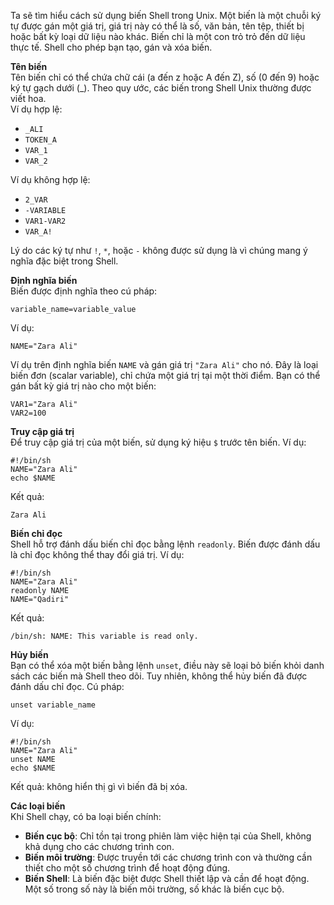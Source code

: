 Ta sẽ tìm hiểu cách sử dụng biến Shell trong Unix. Một biến là một chuỗi ký tự được gán một giá trị, giá trị này có thể là số, văn bản, tên tệp, thiết bị hoặc bất kỳ loại dữ liệu nào khác. Biến chỉ là một con trỏ trỏ đến dữ liệu thực tế. Shell cho phép bạn tạo, gán và xóa biến.

**Tên biến**  
Tên biến chỉ có thể chứa chữ cái (a đến z hoặc A đến Z), số (0 đến 9) hoặc ký tự gạch dưới (_). Theo quy ước, các biến trong Shell Unix thường được viết hoa.  
Ví dụ hợp lệ:  
- `_ALI`  
- `TOKEN_A`  
- `VAR_1`  
- `VAR_2`  

Ví dụ không hợp lệ:  
- `2_VAR`  
- `-VARIABLE`  
- `VAR1-VAR2`  
- `VAR_A!`  

Lý do các ký tự như `!`, `*`, hoặc `-` không được sử dụng là vì chúng mang ý nghĩa đặc biệt trong Shell.

**Định nghĩa biến**  
Biến được định nghĩa theo cú pháp:  
```shell
variable_name=variable_value
```  
Ví dụ:  
```shell
NAME="Zara Ali"
```  
Ví dụ trên định nghĩa biến `NAME` và gán giá trị `"Zara Ali"` cho nó. Đây là loại biến đơn (scalar variable), chỉ chứa một giá trị tại một thời điểm. Bạn có thể gán bất kỳ giá trị nào cho một biến:  
```shell
VAR1="Zara Ali"
VAR2=100
```

**Truy cập giá trị**  
Để truy cập giá trị của một biến, sử dụng ký hiệu `$` trước tên biến. Ví dụ:  
```shell
#!/bin/sh
NAME="Zara Ali"
echo $NAME
```  
Kết quả:  
```
Zara Ali
```

**Biến chỉ đọc**  
Shell hỗ trợ đánh dấu biến chỉ đọc bằng lệnh `readonly`. Biến được đánh dấu là chỉ đọc không thể thay đổi giá trị. Ví dụ:  
```shell
#!/bin/sh
NAME="Zara Ali"
readonly NAME
NAME="Qadiri"
```  
Kết quả:  
```
/bin/sh: NAME: This variable is read only.
```

**Hủy biến**  
Bạn có thể xóa một biến bằng lệnh `unset`, điều này sẽ loại bỏ biến khỏi danh sách các biến mà Shell theo dõi. Tuy nhiên, không thể hủy biến đã được đánh dấu chỉ đọc. Cú pháp:  
```shell
unset variable_name
```  
Ví dụ:  
```shell
#!/bin/sh
NAME="Zara Ali"
unset NAME
echo $NAME
```  
Kết quả: không hiển thị gì vì biến đã bị xóa.

**Các loại biến**  
Khi Shell chạy, có ba loại biến chính:  
- **Biến cục bộ**: Chỉ tồn tại trong phiên làm việc hiện tại của Shell, không khả dụng cho các chương trình con.  
- **Biến môi trường**: Được truyền tới các chương trình con và thường cần thiết cho một số chương trình để hoạt động đúng.  
- **Biến Shell**: Là biến đặc biệt được Shell thiết lập và cần để hoạt động. Một số trong số này là biến môi trường, số khác là biến cục bộ.
